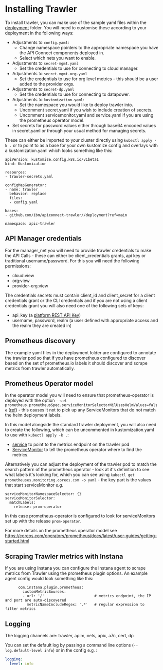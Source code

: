# Installing Trawler

To install trawler, you can make use of the sample yaml files within the [deployment](../deployment) folder. You will need to customise these according to your deployment in the following ways:

- Adjustments to `config.yaml`:
  - Change namespace pointers to the appropriate namespace you have the API Connect components deployed in.
  - Select which nets you want to enable.
- Adjustments to `secret-mgmt.yaml`
  - Set the credentials to use for connecting to cloud manager.
- Adjustments to `secret-mgmt-org.yaml`
  - Set the credentials to use for org level metrics - this should be a user added to the provider orgs.
- Adjustments to `secret-dp.yaml`
  - Set the credentials to use for connecting to datapower.
- Adjustments to `kustomization.yaml`:
  - Set the namespace you would like to deploy trawler into.
  - Uncomment secret.yaml if you wish to include creation of secrets.
  - Uncomment servicemonitor.yaml and service.yaml if you are using the prometheus operator model.
- Set secrets for password values either through base64 encoded values in secret.yaml or through your usual method for managing secrets.

These can either be imported to your cluster directly using `kubectl apply -k .` or to point to as a base for your own kustomize config and overlays with a kustomization.yaml which looks something like this: 

```
apiVersion: kustomize.config.k8s.io/v1beta1
kind: Kustomization

resources:
- trawler-secrets.yaml

configMapGenerator:
- name: trawler
  behavior: replace
  files:
  - config.yaml

bases:
- github.com/ibm/apiconnect-trawler//deployment?ref=main

namespace: apic-trawler

```

## API Manager credentials

For the manager_net you will need to provide trawler credentials to make the API Calls - these can either be client_credentials grants, api key or traditional username/password. For this you will need the following permissions:

- cloud:view
- org:view
- provider-org:view

The credentials secrets must contain client_id and client_secret for a client credentials grant or the CLI credentials and if you are not using a client credentials grant you will also need one of the following sets of keys:

- api_key (a [platform REST API Key](https://www.ibm.com/docs/en/api-connect/10.0.8_lts?topic=applications-managing-platform-rest-api-keys))
- username, password, realm (a user defined with appropriate access and the realm they are created in)

## Prometheus discovery

The example yaml files in the deployment folder are configured to annotate the trawler pod so that if you have prometheus configured to discover based on the set of prometheus.io labels it should discover and scrape metrics from trawler automatically.

## Prometheus Operator model

In the operator model you will need to ensure that prometheus-operator is deployed with the option `--set prometheus.prometheusSpec.serviceMonitorSelectorNilUsesHelmValues=false` ([ref](https://github.com/helm/charts/issues/11310)) - this causes it not to pick up any ServiceMonitors that do not match the helm deployment labels. 

In this model alongside the standard trawler deployment, you will also need to create the following, which can be uncommented in kustomization.yaml to use with `kubectl apply -k .`:
 - [service](../deployment/service.yaml) to point to the metrics endpoint on the trawler pod 
 - [ServiceMonitor](../deployment/servicemonitor.yaml) to tell the prometheus operator where to find the metrics. 


Alternatively you can adjust the deployment of the trawler pod to match the search pattern of the prometheus operator - look at it's definition to see what labels it's looking for, which you can see using `kubectl get prometheuses.monitoring.coreos.com -o yaml` - the key part is the values that start serviceMonitor e.g. 

    serviceMonitorNamespaceSelector: {}
    serviceMonitorSelector:
      matchLabels:
        release: prom-operator

In this case prometheus-operator is configured to look for serviceMonitors set up with the release `prom-operator`.

For more details on the prometheus operator model see https://coreos.com/operators/prometheus/docs/latest/user-guides/getting-started.html

## Scraping Trawler metrics with Instana

If you are using Instana you can configure the Instana agent to scrape metrics from Trawler using the prometheus plugin options.  An example agent config would look something like this:

          com.instana.plugin.prometheus:
            customMetricSources:
            - url: '/'                       # metrics endpoint, the IP and port are auto-discovered
              metricNameIncludeRegex: '.*'   # regular expression to filter metrics 

## Logging

The logging channels are: trawler, apim, nets, apic, a7c, cert, dp

You can set the default log by passing a command line options (`--log.default-level info`)  or in the config e.g. :

```yaml
logging:
  level: info
```
